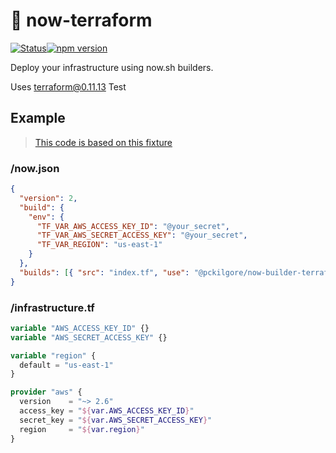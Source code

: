 # :city_sunrise: now-terraform

[![Status](https://travis-ci.com/pckilgore/now-builder-terraform.svg?branch=master)](https://travis-ci.com/pckilgore/now-builder-terraform)[![npm version](http://img.shields.io/npm/v/@pckilgore/now-terraform.svg?style=flat)](https://npmjs.org/package/@pckilgore/now-terraform "View this project on npm")

Deploy your infrastructure using now.sh builders.

Uses terraform@0.11.13 
Test

## Example

> [This code is based on this fixture](test/fixtures/01-build-success)

### /now.json

```json
{
  "version": 2,
  "build": {
    "env": {
      "TF_VAR_AWS_ACCESS_KEY_ID": "@your_secret",
      "TF_VAR_AWS_SECRET_ACCESS_KEY": "@your_secret",
      "TF_VAR_REGION": "us-east-1"
    }
  },
  "builds": [{ "src": "index.tf", "use": "@pckilgore/now-builder-terraform" }]
}
```

### /infrastructure.tf

```terraform
variable "AWS_ACCESS_KEY_ID" {}
variable "AWS_SECRET_ACCESS_KEY" {}

variable "region" {
  default = "us-east-1"
}

provider "aws" {
  version    = "~> 2.6"
  access_key = "${var.AWS_ACCESS_KEY_ID}"
  secret_key = "${var.AWS_SECRET_ACCESS_KEY}"
  region     = "${var.region}"
}
```

